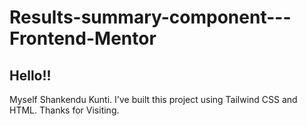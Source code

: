 # Results-summary-component---Frontend-Mentor

## Hello!!
  Myself Shankendu Kunti.
  I've built this project using Tailwind CSS and HTML.
  Thanks for Visiting.
